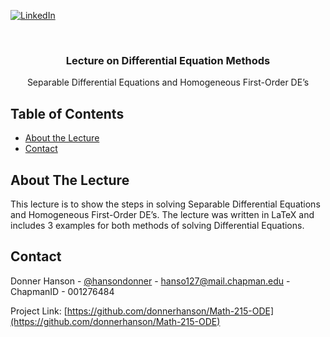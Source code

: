  <!--
 *** To avoid retyping too much info. Do a search and replace for the following:
 *** donnerhanson, Page Replacement Algorithms
, donnerhanson, hanso127@mail.chapman.edu
 -->





 <!-- PROJECT SHIELDS -->
 <!--
 *** I'm using markdown "reference style" links for readability.
 *** Reference links are enclosed in brackets [ ] instead of parentheses ( ).
 *** See the bottom of this document for the declaration of the reference variables
 *** for contributors-url, forks-url, etc. This is an optional, concise syntax you may use.
 *** https://www.markdownguide.org/basic-syntax/#reference-style-links
 -->

 [![LinkedIn][linkedin-shield]][linkedin-url]



 <!-- PROJECT LOGO -->
 <br />

   <h3 align="center">Lecture on Differential Equation Methods</h3>

   <p align="center">
   Separable Differential Equations and Homogeneous First-Order DE’s
     <br />
   </p>
 </p>



 <!-- TABLE OF CONTENTS -->
 ## Table of Contents

 * [About the Lecture](#about-the-lecture)
 * [Contact](#contact)



 <!-- ABOUT THE PROGRAM -->
 ## About The Lecture
This lecture is to show the steps in solving Separable Differential Equations and Homogeneous First-Order DE’s. The lecture was written in LaTeX and includes 3 examples for both methods of solving Differential Equations.


 <!-- CONTACT -->
 ## Contact

 Donner Hanson - [@hansondonner](https://twitter.com/hansondonner) - hanso127@mail.chapman.edu - ChapmanID - 001276484  



 Project Link: [https://github.com/donnerhanson/Math-215-ODE](https://github.com/donnerhanson/Math-215-ODE)  

 <!-- MARKDOWN LINKS & IMAGES -->
 <!-- https://www.markdownguide.org/basic-syntax/#reference-style-links -->

 [linkedin-shield]: https://img.shields.io/badge/-LinkedIn-black.svg?style=flat-square&logo=linkedin&colorB=555  
 [linkedin-url]: https://linkedin.com/in/donner-hanson  
